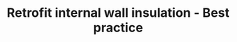 ---
layout: link
link_url: https://www.gov.uk/government/publications/retrofit-internal-wall-insulation-best-practice
title: Retrofit internal wall insulation -  Best practice
source: UK Government
card: Insulate the walls
petal: 
task: 
---